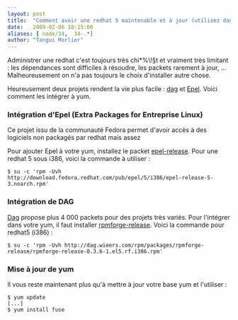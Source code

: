 ```yaml
---
layout: post
title:  "Comment avoir une redhat 5 maintenable et à jour (utilisez dag et epel !)"
date:   2009-02-06 18:15:00
aliases: [ node/34,  34-.*]
author: "Tangui Morlier"
---
```

Administrer une redhat c'est toujours très chi\*%\\!§t et vraiment très
limitant : les dépendances sont difficiles à résoudre, les packets
rarement à jour, ... Malheureusement on n'a pas toujours le choix
d'installer autre chose.

Heureusement deux projets rendent la vie plus facile :
[dag](http://dag.wieers.com/rpm/) et
[Epel](http://fedoraproject.org/wiki/EPEL). Voici comment les intégrer à
yum.

### Intégration d'Epel (Extra Packages for Entreprise Linux)

Ce projet issu de la communauté Fedora permet d'avoir accès à des
logiciels non packagés par redhat mais assez

Pour ajouter Epel à votre yum, installez le packet
[epel-release](http://download.fedora.redhat.com/pub/epel/5/i386/repoview/epel-release.html).
Pour une redhat 5 sous i386, voici la commande à utiliser :

    $ su -c 'rpm -Uvh http://download.fedora.redhat.com/pub/epel/5/i386/epel-release-5-3.noarch.rpm'

### Intégration de DAG

[Dag](http://dag.wieers.com/rpm/) propose plus 4 000 packets pour des
projets très variés. Pour l'intégrer dans votre yum, il faut installer
[rpmforge-release](http://dag.wieers.com/rpm/packages/rpmforge-release/).
Voici la commande pour redhat5 (i386) :

    $ su -c 'rpm -Uvh http://dag.wieers.com/rpm/packages/rpmforge-release/rpmforge-release-0.3.6-1.el5.rf.i386.rpm'

### Mise à jour de yum

Il vous reste maintenant plus qu'à mettre à jour votre base yum et
l'utiliser :

    $ yum update
    [...]
    $ yum install fuse
